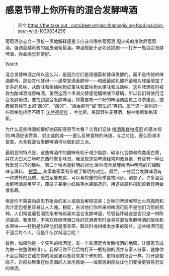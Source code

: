 # 感恩节带上你所有的混合发酵啤酒

> 原文:[https://the take out . com/beer-styles-thanksgiving-food-pairing-sour-wild-1839834256](https://thetakeout.com/beer-styles-thanksgiving-food-pairing-sour-wild-1839834256)

葡萄酒杂志会一页接一页地解释感恩节应该带哪些葡萄酒:配火鸡的维欧尼葡萄酒，强调蔓越莓酱的黑皮诺葡萄酒。啤酒搭配不必如此挑剔——打开一瓶混合发酵啤酒，你会感觉非常好。

Watch

混合发酵啤酒之所以这么叫，是因为它们是用细菌和酵母发酵的，而不是传统的啤酒酵母。那些其他酵母——通常是酒香酵母——和细菌如乳酸杆菌和片球菌增加了复杂的风味，从酸味和柑橘味到皮革味和霉味到水果味和成熟味。这些啤酒有时被称为酸啤酒或野啤酒，虽然这两个术语交替感觉模糊或不精确，所以我们将使用混合发酵前进。要找到混合发酵啤酒，你需要向一个好的啤酒商店员工寻求建议，或者留意标签上的“酸的”、“酸的”、“酒香酵母”或“野生的”等词。属于这一类别的一些风格包括但不限于 [法兰德斯红](https://thetakeout.com/enter-the-puckering-world-of-sour-beers-through-flander-1798261844) 、兰比斯、美国野生麦芽酒、柏林维斯和格泽斯。

为什么这些啤酒能很好地搭配感恩节大餐？让我们记住 [啤酒和食物搭配](https://thetakeout.com/what-beer-styles-pair-with-spicy-food-1839171394) 的基本规则:啤酒应该赞美、对比或削减——要么反映食物的味道，与之对比，要么削减丰富度。大多数混合发酵啤酒可以做到这三点。

最明显的特点是，这些啤酒中的酸味有助于减少脂肪、碳水化合物和肉类蛋白质，并在大口大口地吃东西时恢复味觉。我发现这些啤酒经常刺激食欲，有些有一种让我垂涎三尺的酸味。第二个特点是鲜明的对比:某些混合发酵啤酒中明亮的柠檬酸味与填料、 [根菜、](https://thetakeout.com/glazed-roasted-vegetables-recipe-1838712443) 和家禽等菜肴形成了鲜明的对比。最后，一些混合发酵啤酒有一种质朴的品质，感觉足够充实，可以与较重的秋季食物同步。别忘了，许多混合发酵啤酒是用李子、覆盆子甚至小红莓等水果酿造的，用这些原料搭配菜肴饮用会很有趣。

但是你不需要向感恩节聚会的家人或朋友解释这些；乏味的啤酒解释比火鸡胸肉和肉汁面包卷更容易让人入睡。相反，告诉他们你带来的啤酒可能不是他们习惯的那种。人们常说葡萄酒饮用者特别喜欢混合发酵啤酒，尽管我怀疑这是否只是一种陈词滥调。我发现，不喜欢传统啤酒口味的饮酒者有时会喜欢混合发酵啤酒的酸味和水果味——特别是如果他们是康普茶、醋饮料或柑橘类水果的粉丝。这些啤酒可能不适合每个人，但是什么饮料适合呢？

最后，如果你是一个狂热的啤酒迷，有一个装满混合发酵啤酒的地窖，让感恩节成为做一些整理的借口。我保证你不会后悔打开一瓶特别的酒并与家人分享，就像你不会后悔把它藏在你的地窖里以备将来某个未知的、更特别的场合一样。打开那些瓶子，对那些聚集在你周围的人表示感谢——或者感谢那些让他们变得更容易忍受的啤酒。